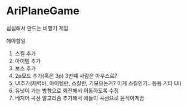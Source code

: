 # AriPlaneGame
심심해서 만드는 비행기 게임

해야할일  
1. 스킬 추가  
2. 아이템 추가  
3. 보스 추가  
4. 2p모드 추가(혹은 3p) 3번쨰 사람은 마우스로?  
5. UI추가(체력바, 아이템란, 스킬란, 기모으는거? 이게 스킬인가.. 등등 기타 UI)  
6. 유닛이 가는 방향으로 회전해서 이동하도록 수정
7. 베지어 곡선 알고리즘 추가해서 애들이 곡선으로 움직이게끔  

